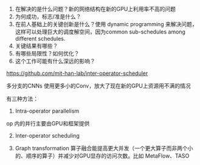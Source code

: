1. 在解决的是什么问题？新的网络结构在新的GPU上利用率不高的问题
2. 为何成功，标志/准是什么？
3. 在前人基础上的关键创新是什么？使用 dynamic programming 来解决问题，这样可以处理巨大的调度解空间，因为common sub-schedules among different schedules.
4. 关键结果有哪些？
5. 有哪些局限性？如何优化？
6. 这个工作可能有什么深远的影响？

https://github.com/mit-han-lab/inter-operator-scheduler

多分支的CNNs 使用更多小的Conv，放大了现在新的GPU上资源用不满的情况

有三种方法：

1. Intra-operator parallelism

op 内的并行主要由GPU和框架提供

2. Inter-operator scheduling

3. Graph transformation
算子融合能提高更大并发（一个更大算子而非两个小的、顺序的算子）并减少对GPU显存的访问次数。比如 MetaFlow、TASO


